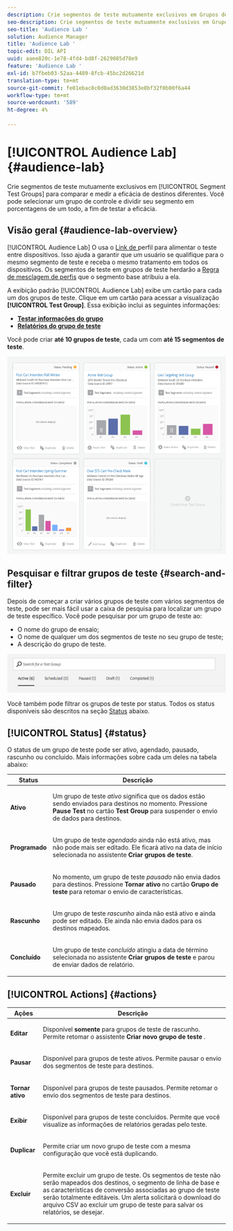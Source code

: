 ```yaml
---
description: Crie segmentos de teste mutuamente exclusivos em Grupos de teste de segmento para comparar e medir a eficácia de destinos diferentes. Você pode selecionar um grupo de controle e dividir seu segmento em porcentagens de um todo, a fim de testar a eficácia.
seo-description: Crie segmentos de teste mutuamente exclusivos em Grupos de teste de segmento para comparar e medir a eficácia de destinos diferentes. Você pode selecionar um grupo de controle e dividir seu segmento em porcentagens de um todo, a fim de testar a eficácia.
seo-title: 'Audience Lab '
solution: Audience Manager
title: 'Audience Lab '
topic-edit: DIL API
uuid: aaee820c-1e78-4fd4-bd8f-2629085d78e9
feature: 'Audience Lab '
exl-id: b7fbeb03-52aa-4489-8fcb-45bc2d26621d
translation-type: tm+mt
source-git-commit: fe01ebac8c0d0ad3630d3853e0bf32f0b00f6a44
workflow-type: tm+mt
source-wordcount: '589'
ht-degree: 4%

---
```


# [!UICONTROL Audience Lab] {#audience-lab}

Crie segmentos de teste mutuamente exclusivos em [!UICONTROL Segment Test Groups] para comparar e medir a eficácia de destinos diferentes. Você pode selecionar um grupo de controle e dividir seu segmento em porcentagens de um todo, a fim de testar a eficácia.

## Visão geral {#audience-lab-overview}

[!UICONTROL Audience Lab] O usa o  [Link de ](../../features/profile-merge-rules/merge-rules-overview.md) perfil para alimentar o teste entre dispositivos. Isso ajuda a garantir que um usuário se qualifique para o mesmo segmento de teste e receba o mesmo tratamento em todos os dispositivos. Os segmentos de teste em grupos de teste herdarão a [Regra de mesclagem de perfis](../../features/profile-merge-rules/merge-rules-dashboard.md) que o segmento base atribuiu a ela.

A exibição padrão [!UICONTROL Audience Lab] exibe um cartão para cada um dos grupos de teste. Clique em um cartão para acessar a visualização **[!UICONTROL Test Group]**. Essa exibição inclui as seguintes informações:

* **[Testar informações do grupo](../../features/audience-lab/audience-lab-information-view.md)**
* **[Relatórios do grupo de teste](../../features/audience-lab/audience-lab-reporting-view.md)**

Você pode criar **até 10 grupos de teste**, cada um com **até 15 segmentos de teste**.

![](assets/test-groups-view.PNG)

## Pesquisar e filtrar grupos de teste {#search-and-filter}

Depois de começar a criar vários grupos de teste com vários segmentos de teste, pode ser mais fácil usar a caixa de pesquisa para localizar um grupo de teste específico. Você pode pesquisar por um grupo de teste ao:

* O nome do grupo de ensaio;
* O nome de qualquer um dos segmentos de teste no seu grupo de teste;
* A descrição do grupo de teste.

![](assets/search_and_filter_audience_lab.png)

Você também pode filtrar os grupos de teste por status. Todos os status disponíveis são descritos na seção [Status](../../features/audience-lab/audience-lab.md#status) abaixo.

## [!UICONTROL Status] {#status}

O status de um grupo de teste pode ser ativo, agendado, pausado, rascunho ou concluído. Mais informações sobre cada um deles na tabela abaixo:

<table id="table_7A0388BA02E045AC971C06A22DAC2C63"> 
 <thead> 
  <tr> 
   <th colname="col1" class="entry"> Status </th> 
   <th colname="col2" class="entry"> Descrição </th> 
  </tr> 
 </thead>
 <tbody> 
  <tr> 
   <td colname="col1"> <p> <b><span class="uicontrol"> Ativo </span></b> </p> </td> 
   <td colname="col2"> <p>Um grupo de teste <i>ativo</i> significa que os dados estão sendo enviados para destinos no momento. Pressione <b><span class="uicontrol"> Pause Test </span></b> no cartão <b><span class="uicontrol"> Test Group </span></b> para suspender o envio de dados para destinos. </p> </td> 
  </tr> 
  <tr> 
   <td colname="col1"> <p> <b><span class="uicontrol"> Programado </span></b> </p> </td> 
   <td colname="col2"> <p>Um grupo de teste <i>agendado</i> ainda não está ativo, mas não pode mais ser editado. Ele ficará ativo na data de início selecionada no assistente <b>Criar grupos de teste</b>. </p> </td> 
  </tr> 
  <tr> 
   <td colname="col1"> <p> <b><span class="uicontrol"> Pausado </span></b> </p> </td> 
   <td colname="col2"> <p>No momento, um grupo de teste <i>pausado</i> não envia dados para destinos. Pressione <b><span class="uicontrol"> Tornar ativo </span></b> no cartão <b><span class="uicontrol"> Grupo de teste </span></b> para retomar o envio de características. </p> </td> 
  </tr> 
  <tr> 
   <td colname="col1"> <p> <b><span class="uicontrol"> Rascunho </span></b> </p> </td> 
   <td colname="col2"> <p>Um grupo de teste <i>rascunho</i> ainda não está ativo e ainda pode ser editado. Ele ainda não envia dados para os destinos mapeados. </p> </td> 
  </tr> 
  <tr> 
   <td colname="col1"> <p> <b><span class="uicontrol"> Concluído </span></b> </p> </td> 
   <td colname="col2"> <p>Um grupo de teste <i>concluído</i> atingiu a data de término selecionada no assistente <b><span class="uicontrol"> Criar grupos de teste </span></b> e parou de enviar dados de relatório. </p> </td>
  </tr>
 </tbody>
</table>

## [!UICONTROL Actions] {#actions}

<table id="table_481A411E2D2F4FE891595D00E775CF60"> 
 <thead> 
  <tr> 
   <th colname="col1" class="entry"> Ações </th> 
   <th colname="col2" class="entry"> Descrição </th>
  </tr>
 </thead>
 <tbody> 
  <tr> 
   <td colname="col1"> <p> <b><span class="uicontrol"> Editar </span></b> </p> </td>
   <td colname="col2"> <p>Disponível <b>somente</b> para grupos de teste de rascunho. Permite retomar o assistente <b><span class="uicontrol"> Criar novo grupo de teste </span></b>. </p> </td>
  </tr>
  <tr> 
   <td colname="col1"> <p> <b><span class="uicontrol"> Pausar </span></b> </p> </td>
   <td colname="col2"> <p>Disponível para grupos de teste ativos. Permite pausar o envio dos segmentos de teste para destinos. </p> </td>
  </tr>
  <tr> 
   <td colname="col1"> <p> <b><span class="uicontrol"> Tornar ativo  </span></b> </p> </td>
   <td colname="col2"> <p>Disponível para grupos de teste pausados. Permite retomar o envio dos segmentos de teste para destinos. </p> </td>
  </tr>
  <tr> 
   <td colname="col1"> <p> <b><span class="uicontrol"> Exibir </span></b> </p> </td>
   <td colname="col2"> <p>Disponível para grupos de teste concluídos. Permite que você visualize as informações de relatórios geradas pelo teste. </p> </td>
  </tr>
  <tr> 
   <td colname="col1"> <p> <b><span class="uicontrol"> Duplicar </span></b> </p> </td>
   <td colname="col2"> <p>Permite criar um novo grupo de teste com a mesma configuração que você está duplicando. </p> </td>
  </tr>
  <tr> 
   <td colname="col1"> <p> <b><span class="uicontrol"> Excluir </span></b> </p> </td>
   <td colname="col2"> <p>Permite excluir um grupo de teste. Os segmentos de teste não serão mapeados dos destinos, o segmento de linha de base e as características de conversão associadas ao grupo de teste serão totalmente editáveis. Um alerta solicitará o download do arquivo CSV ao excluir um grupo de teste para salvar os relatórios, se desejar. </p> </td>
  </tr>
 </tbody>
</table>
